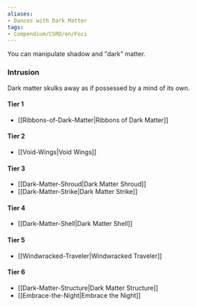 ```yaml
---  
aliases:  
- Dances with Dark Matter  
tags:  
- Compendium/CSRD/en/Foci  
---
```

  
You can manipulate shadow and "dark" matter.  
 ### Intrusion  
Dark matter skulks away as if possessed by a mind of its own.
  
#### Tier 1  
* [[Ribbons-of-Dark-Matter|Ribbons of Dark Matter]]  
#### Tier 2  
  
* [[Void-Wings|Void Wings]]  
#### Tier 3  
  
  - [[Dark-Matter-Shroud|Dark Matter Shroud]]  
  - [[Dark-Matter-Strike|Dark Matter Strike]]  
#### Tier 4  
  
* [[Dark-Matter-Shell|Dark Matter Shell]]  
#### Tier 5  
  
* [[Windwracked-Traveler|Windwracked Traveler]]  
#### Tier 6  
  
  - [[Dark-Matter-Structure|Dark Matter Structure]]  
  - [[Embrace-the-Night|Embrace the Night]]  
